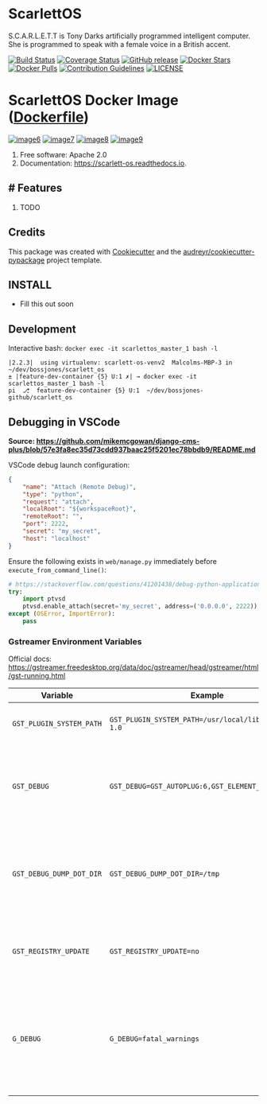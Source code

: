 ScarlettOS
==========

S.C.A.R.L.E.T.T is Tony Darks artificially programmed intelligent computer. She is programmed to speak with a female voice in a British accent.

[![Build Status](https://travis-ci.org/bossjones/scarlett_os.svg?branch=master)](https://travis-ci.org/bossjones/scarlett_os)
[![Coverage Status](https://coveralls.io/repos/github/bossjones/scarlett_os/badge.svg?branch=master)](https://coveralls.io/github/bossjones/scarlett_os?branch=master)
[![GitHub release](https://img.shields.io/github/release/bossjones/scarlett_os.svg)]()
[![Docker Stars](https://img.shields.io/docker/stars/bossjones/scarlett_os.svg)](https://hub.docker.com/r/bossjones/scarlett_os/)
[![Docker Pulls](https://img.shields.io/docker/pulls/bossjones/scarlett_os.svg)](https://hub.docker.com/r/bossjones/scarlett_os/)
[![Contribution Guidelines](http://img.shields.io/badge/CONTRIBUTING-Guidelines-blue.svg)](./CONTRIBUTING.md)
[![LICENSE](https://img.shields.io/badge/license-Apache-blue.svg?style=flat-square)](./LICENSE)

ScarlettOS Docker Image ([Dockerfile](https://github.com/bossjones/scarlett_os))
================================================================================

[![image6](https://images.microbadger.com/badges/image/bossjones/scarlett_os.svg)](https://microbadger.com/images/bossjones/scarlett_os)
[![image7](https://images.microbadger.com/badges/version/bossjones/scarlett_os.svg)](https://microbadger.com/images/bossjones/scarlett_os)
[![image8](https://images.microbadger.com/badges/commit/bossjones/scarlett_os.svg)](https://microbadger.com/images/bossjones/scarlett_os)
[![image9](https://images.microbadger.com/badges/license/bossjones/scarlett_os.svg)](https://microbadger.com/images/bossjones/scarlett_os)

1.  Free software: Apache 2.0
2.  Documentation: <https://scarlett-os.readthedocs.io>.

\# Features
-----------

1.  TODO

Credits
-------

This package was created with [Cookiecutter](https://github.com/audreyr/cookiecutter) and the [audreyr/cookiecutter-pypackage](https://github.com/audreyr/cookiecutter-pypackage) project template.

INSTALL
-------

-   Fill this out soon


Development
----------

Interactive bash: `docker exec -it scarlettos_master_1 bash -l`

```
|2.2.3|  using virtualenv: scarlett-os-venv2  Malcolms-MBP-3 in ~/dev/bossjones/scarlett_os
± |feature-dev-container {5} U:1 ✗| → docker exec -it scarlettos_master_1 bash -l
pi  ⎇  feature-dev-container {5} U:1  ~/dev/bossjones-github/scarlett_os
```


## Debugging in VSCode

**Source: https://github.com/mikemcgowan/django-cms-plus/blob/57e3fa8ec35d73cdd937baac25f5201ec78bbdb9/README.md**

VSCode debug launch configuration:

```json
{
    "name": "Attach (Remote Debug)",
    "type": "python",
    "request": "attach",
    "localRoot": "${workspaceRoot}",
    "remoteRoot": "",
    "port": 2222,
    "secret": "my_secret",
    "host": "localhost"
}
```

Ensure the following exists in `web/manage.py` immediately before `execute_from_command_line()`:

```python
# https://stackoverflow.com/questions/41201438/debug-python-application-running-in-docker
try:
    import ptvsd
    ptvsd.enable_attach(secret='my_secret', address=('0.0.0.0', 2222))
except (OSError, ImportError):
    pass
```

### Gstreamer Environment Variables

Official docs: https://gstreamer.freedesktop.org/data/doc/gstreamer/head/gstreamer/html/gst-running.html

Variable | Example | Description
--- | --- | ---
`GST_PLUGIN_SYSTEM_PATH` | `GST_PLUGIN_SYSTEM_PATH=/usr/local/lib/gstreamer-1.0` | GStreamer will scan these paths for GStreamer plug-ins. These plug-ins will be loaded after the plug-ins in the GST_PLUGIN_PATH variable below.
`GST_DEBUG` | `GST_DEBUG=GST_AUTOPLUG:6,GST_ELEMENT_*:4` | This variable can be set to a list of debug options, which cause GStreamer to print out different types of debugging information to stderr. The variable takes a comma-separated list of "category_name:level" pairs to set specific levels for the individual categories. The level value ranges from 0 (nothing) to 9 .
`GST_DEBUG_DUMP_DOT_DIR` | `GST_DEBUG_DUMP_DOT_DIR=/tmp` | Set this environment variable to a path to turn on all #GST_DEBUG_BIN_TO_DOT_FILE or #GST_DEBUG_BIN_TO_DOT_FILE_WITH_TS calls and have the dot files in that location. This will only work if the application in question makes these calls in strategic places (like when the pipeline state changes or an error occurs)
`GST_REGISTRY_UPDATE` | `GST_REGISTRY_UPDATE=no` | Set this environment variable to "no" to prevent GStreamer from updating the plugin registry. This is useful for embedded device which is not updating the plugins frequently, it will save time when doing gst_init().
`G_DEBUG` | `G_DEBUG=fatal_warnings` | Useful GLib environment variable. Set G_DEBUG=fatal_warnings to make GStreamer programs abort when a critical warning such as an assertion failure occurs. This is useful if you want to find out which part of the code caused that warning to be triggered and under what circumstances. Simply set G_DEBUG as mentioned above and run the program in gdb (or let it core dump). Then get a stack trace in the usual way.
